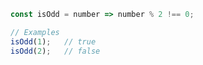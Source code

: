 ~~~ javascript
const isOdd = number => number % 2 !== 0;

// Examples
isOdd(1);   // true
isOdd(2);   // false
~~~
